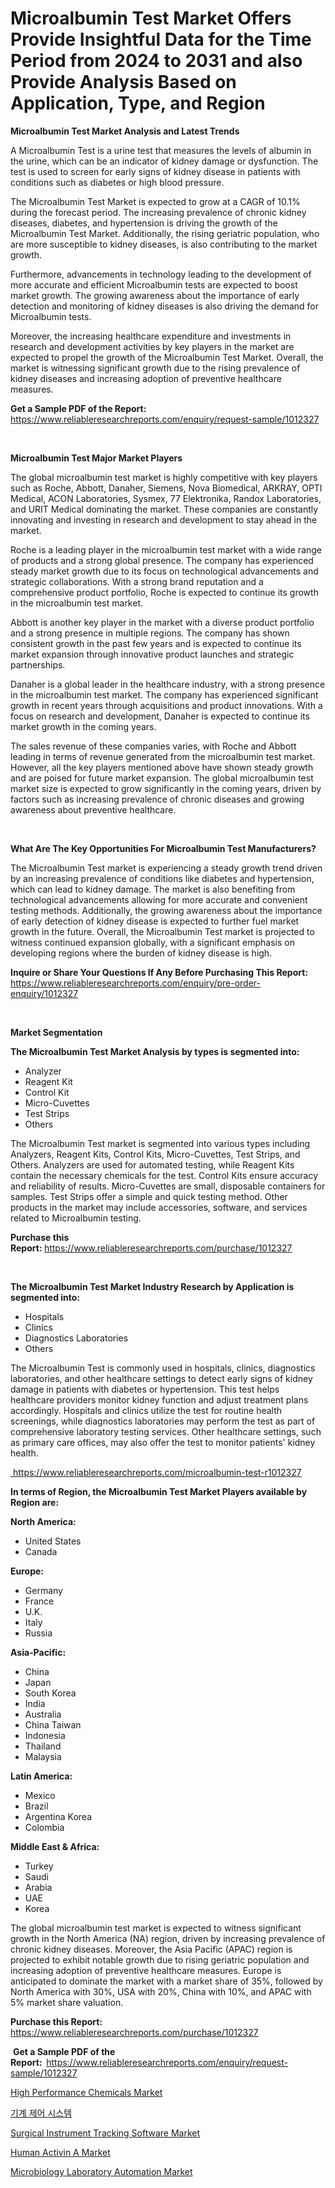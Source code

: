 <p><h1>Microalbumin Test Market Offers Provide Insightful Data for the Time Period from 2024 to 2031 and also Provide Analysis Based on Application, Type, and Region</h1></p><p><strong>Microalbumin Test Market Analysis and Latest Trends</strong></p>
<p><p>A Microalbumin Test is a urine test that measures the levels of albumin in the urine, which can be an indicator of kidney damage or dysfunction. The test is used to screen for early signs of kidney disease in patients with conditions such as diabetes or high blood pressure.</p><p>The Microalbumin Test Market is expected to grow at a CAGR of 10.1% during the forecast period. The increasing prevalence of chronic kidney diseases, diabetes, and hypertension is driving the growth of the Microalbumin Test Market. Additionally, the rising geriatric population, who are more susceptible to kidney diseases, is also contributing to the market growth.</p><p>Furthermore, advancements in technology leading to the development of more accurate and efficient Microalbumin tests are expected to boost market growth. The growing awareness about the importance of early detection and monitoring of kidney diseases is also driving the demand for Microalbumin tests.</p><p>Moreover, the increasing healthcare expenditure and investments in research and development activities by key players in the market are expected to propel the growth of the Microalbumin Test Market. Overall, the market is witnessing significant growth due to the rising prevalence of kidney diseases and increasing adoption of preventive healthcare measures.</p></p>
<p><strong>Get a Sample PDF of the Report:&nbsp;</strong> <a href="https://www.reliableresearchreports.com/enquiry/request-sample/1012327">https://www.reliableresearchreports.com/enquiry/request-sample/1012327</a></p>
<p>&nbsp;</p>
<p><strong>Microalbumin Test Major Market Players</strong></p>
<p><p>The global microalbumin test market is highly competitive with key players such as Roche, Abbott, Danaher, Siemens, Nova Biomedical, ARKRAY, OPTI Medical, ACON Laboratories, Sysmex, 77 Elektronika, Randox Laboratories, and URIT Medical dominating the market. These companies are constantly innovating and investing in research and development to stay ahead in the market.</p><p>Roche is a leading player in the microalbumin test market with a wide range of products and a strong global presence. The company has experienced steady market growth due to its focus on technological advancements and strategic collaborations. With a strong brand reputation and a comprehensive product portfolio, Roche is expected to continue its growth in the microalbumin test market.</p><p>Abbott is another key player in the market with a diverse product portfolio and a strong presence in multiple regions. The company has shown consistent growth in the past few years and is expected to continue its market expansion through innovative product launches and strategic partnerships.</p><p>Danaher is a global leader in the healthcare industry, with a strong presence in the microalbumin test market. The company has experienced significant growth in recent years through acquisitions and product innovations. With a focus on research and development, Danaher is expected to continue its market growth in the coming years.</p><p>The sales revenue of these companies varies, with Roche and Abbott leading in terms of revenue generated from the microalbumin test market. However, all the key players mentioned above have shown steady growth and are poised for future market expansion. The global microalbumin test market size is expected to grow significantly in the coming years, driven by factors such as increasing prevalence of chronic diseases and growing awareness about preventive healthcare.</p></p>
<p>&nbsp;</p>
<p><strong>What Are The Key Opportunities For Microalbumin Test Manufacturers?</strong></p>
<p><p>The Microalbumin Test market is experiencing a steady growth trend driven by an increasing prevalence of conditions like diabetes and hypertension, which can lead to kidney damage. The market is also benefiting from technological advancements allowing for more accurate and convenient testing methods. Additionally, the growing awareness about the importance of early detection of kidney disease is expected to further fuel market growth in the future. Overall, the Microalbumin Test market is projected to witness continued expansion globally, with a significant emphasis on developing regions where the burden of kidney disease is high.</p></p>
<p><strong>Inquire or Share Your Questions If Any Before Purchasing This Report:</strong> <a href="https://www.reliableresearchreports.com/enquiry/pre-order-enquiry/1012327">https://www.reliableresearchreports.com/enquiry/pre-order-enquiry/1012327</a></p>
<p>&nbsp;</p>
<p><strong>Market Segmentation</strong></p>
<p><strong>The Microalbumin Test Market Analysis by types is segmented into:</strong></p>
<p><ul><li>Analyzer</li><li>Reagent Kit</li><li>Control Kit</li><li>Micro-Cuvettes</li><li>Test Strips</li><li>Others</li></ul></p>
<p><p>The Microalbumin Test market is segmented into various types including Analyzers, Reagent Kits, Control Kits, Micro-Cuvettes, Test Strips, and Others. Analyzers are used for automated testing, while Reagent Kits contain the necessary chemicals for the test. Control Kits ensure accuracy and reliability of results. Micro-Cuvettes are small, disposable containers for samples. Test Strips offer a simple and quick testing method. Other products in the market may include accessories, software, and services related to Microalbumin testing.</p></p>
<p><strong>Purchase this Report:&nbsp;</strong><a href="https://www.reliableresearchreports.com/purchase/1012327">https://www.reliableresearchreports.com/purchase/1012327</a></p>
<p>&nbsp;</p>
<p><strong>The Microalbumin Test Market Industry Research by Application is segmented into:</strong></p>
<p><ul><li>Hospitals</li><li>Clinics</li><li>Diagnostics Laboratories</li><li>Others</li></ul></p>
<p><p>The Microalbumin Test is commonly used in hospitals, clinics, diagnostics laboratories, and other healthcare settings to detect early signs of kidney damage in patients with diabetes or hypertension. This test helps healthcare providers monitor kidney function and adjust treatment plans accordingly. Hospitals and clinics utilize the test for routine health screenings, while diagnostics laboratories may perform the test as part of comprehensive laboratory testing services. Other healthcare settings, such as primary care offices, may also offer the test to monitor patients' kidney health.</p></p>
<p><a href="https://www.reliableresearchreports.com/microalbumin-test-r1012327">&nbsp;https://www.reliableresearchreports.com/microalbumin-test-r1012327</a></p>
<p><strong>In terms of Region, the Microalbumin Test Market Players available by Region are:</strong></p>
<p>
    <p> <strong> North America: </strong>
        <ul>
            <li>United States</li>
            <li>Canada</li>
        </ul>
        </p> 
    <p> <strong> Europe: </strong>
        <ul>
            <li>Germany</li>
            <li>France</li>
            <li>U.K.</li>
            <li>Italy</li>
            <li>Russia</li>
        </ul>
        </p> 
    <p> <strong> Asia-Pacific: </strong>
        <ul>
            <li>China</li>
            <li>Japan</li>
            <li>South Korea</li>
            <li>India</li>
            <li>Australia</li>
            <li>China Taiwan</li>
            <li>Indonesia</li>
            <li>Thailand</li>
            <li>Malaysia</li>
        </ul>
        </p> 
    <p> <strong> Latin America: </strong>
        <ul>
            <li>Mexico</li>
            <li>Brazil</li>
            <li>Argentina Korea</li>
            <li>Colombia</li>
        </ul>
        </p> 
    <p> <strong> Middle East & Africa: </strong>
        <ul>
            <li>Turkey</li>
            <li>Saudi</li>
            <li>Arabia</li>
            <li>UAE</li>
            <li>Korea</li>
        </ul>
    </p>
    </p>
<p><p>The global microalbumin test market is expected to witness significant growth in the North America (NA) region, driven by increasing prevalence of chronic kidney diseases. Moreover, the Asia Pacific (APAC) region is projected to exhibit notable growth due to rising geriatric population and increasing adoption of preventive healthcare measures. Europe is anticipated to dominate the market with a market share of 35%, followed by North America with 30%, USA with 20%, China with 10%, and APAC with 5% market share valuation.</p></p>
<p><strong>Purchase this Report: </strong><a href="https://www.reliableresearchreports.com/purchase/1012327">https://www.reliableresearchreports.com/purchase/1012327</a></p>
<p>&nbsp;<strong>Get a Sample PDF of the Report:&nbsp;&nbsp;</strong><a href="https://www.reliableresearchreports.com/enquiry/request-sample/1012327">https://www.reliableresearchreports.com/enquiry/request-sample/1012327</a></p>
<p><strong></strong></p>
<p><p><a href="https://github.com/ayamgoreng5458/Market-Research-Report-List-1/blob/main/high-performance-chemicals-market.md">High Performance Chemicals Market</a></p><p><a href="https://github.com/konokaryan/Market-Research-Report-List-2/blob/main/681252878395.md">기계 제어 시스템</a></p><p><a href="https://github.com/nicholepatriciadoylenwnrjr0/Market-Research-Report-List-3/blob/main/surgical-instrument-tracking-software-market.md">Surgical Instrument Tracking Software Market</a></p><p><a href="https://github.com/nigngrjl95/Market-Research-Report-List-1/blob/main/human-activin-a-market.md">Human Activin A Market</a></p><p><a href="https://github.com/gamblestampleyjenny50m5sl6/Market-Research-Report-List-4/blob/main/microbiology-laboratory-automation-market.md">Microbiology Laboratory Automation Market</a></p></p>